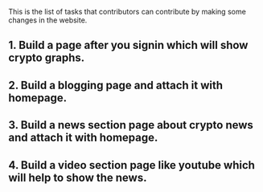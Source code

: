This is the list of tasks that contributors can contribute by making some changes in the website.

## 1. Build a page after you signin which will show crypto graphs.
## 2. Build a blogging page and attach it with homepage.
## 3. Build a news section page about crypto news and attach it with  homepage.
## 4. Build a video section page like youtube which will help to show the news. 
